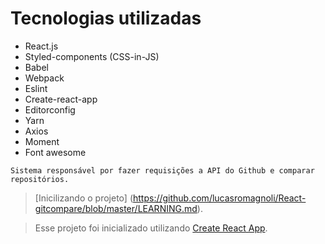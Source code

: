 # Tecnologias utilizadas
- React.js
- Styled-components (CSS-in-JS)
- Babel
- Webpack
- Eslint
- Create-react-app
- Editorconfig
- Yarn
- Axios
- Moment
- Font awesome

```
Sistema responsável por fazer requisições a API do Github e comparar repositórios.
```

> [Inicilizando o projeto] (https://github.com/lucasromagnoli/React-gitcompare/blob/master/LEARNING.md).

> Esse projeto foi inicializado utilizando [Create React App](https://github.com/facebook/create-react-app).
